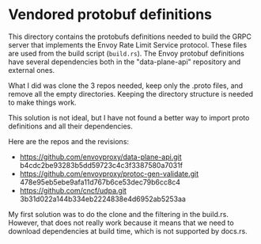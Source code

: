# Vendored protobuf definitions

This directory contains the protobufs definitions needed to build the GRPC
server that implements the Envoy Rate Limit Service protocol. These files are
used from the build script (`build.rs`). The Envoy protobuf definitions have
several dependencies both in the "data-plane-api" repository and external ones.

What I did was clone the 3 repos needed, keep only the .proto files, and remove
all the empty directories. Keeping the directory structure is needed to make
things work.

This solution is not ideal, but I have not found a better way to import proto
definitions and all their dependencies.

Here are the repos and the revisions:

- https://github.com/envoyproxy/data-plane-api.git b4cdc2be93283b5dd59723c4c3f3387580a7031f
- https://github.com/envoyproxy/protoc-gen-validate.git 478e95eb5ebe9afa11d767b6ce53dec79b6cc8c4
- https://github.com/cncf/udpa.git 3b31d022a144b334eb2224838e4d6952ab5253aa

My first solution was to do the clone and the filtering in the build.rs.
However, that does not really work because it means that we need to download
dependencies at build time, which is not supported by docs.rs.
